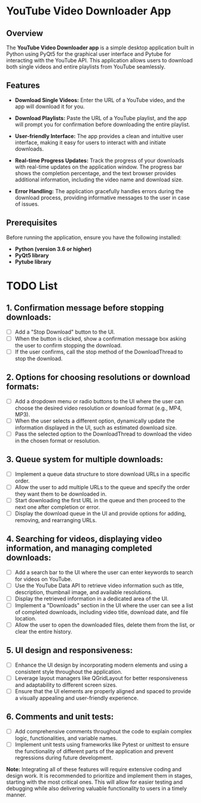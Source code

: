 # YouTube Video Downloader App

## Overview

The **YouTube Video Downloader app** is a simple desktop application built in Python using PyQt5 for the graphical user interface and Pytube for interacting with the YouTube API. This application allows users to download both single videos and entire playlists from YouTube seamlessly.

## Features

- **Download Single Videos:** Enter the URL of a YouTube video, and the app will download it for you.
  
- **Download Playlists:** Paste the URL of a YouTube playlist, and the app will prompt you for confirmation before downloading the entire playlist.

- **User-friendly Interface:** The app provides a clean and intuitive user interface, making it easy for users to interact with and initiate downloads.

- **Real-time Progress Updates:** Track the progress of your downloads with real-time updates on the application window. The progress bar shows the completion percentage, and the text browser provides additional information, including the video name and download size.

- **Error Handling:** The application gracefully handles errors during the download process, providing informative messages to the user in case of issues.

## Prerequisites

Before running the application, ensure you have the following installed:

- **Python (version 3.6 or higher)**
- **PyQt5 library**
- **Pytube library**

# TODO List

## 1. Confirmation message before stopping downloads:

- [ ] Add a "Stop Download" button to the UI.
- [ ] When the button is clicked, show a confirmation message box asking the user to confirm stopping the download.
- [ ] If the user confirms, call the stop method of the DownloadThread to stop the download.

## 2. Options for choosing resolutions or download formats:

- [ ] Add a dropdown menu or radio buttons to the UI where the user can choose the desired video resolution or download format (e.g., MP4, MP3).
- [ ] When the user selects a different option, dynamically update the information displayed in the UI, such as estimated download size.
- [ ] Pass the selected option to the DownloadThread to download the video in the chosen format or resolution.

## 3. Queue system for multiple downloads:

- [ ] Implement a queue data structure to store download URLs in a specific order.
- [ ] Allow the user to add multiple URLs to the queue and specify the order they want them to be downloaded in.
- [ ] Start downloading the first URL in the queue and then proceed to the next one after completion or error.
- [ ] Display the download queue in the UI and provide options for adding, removing, and rearranging URLs.

## 4. Searching for videos, displaying video information, and managing completed downloads:

- [ ] Add a search bar to the UI where the user can enter keywords to search for videos on YouTube.
- [ ] Use the YouTube Data API to retrieve video information such as title, description, thumbnail image, and available resolutions.
- [ ] Display the retrieved information in a dedicated area of the UI.
- [ ] Implement a "Downloads" section in the UI where the user can see a list of completed downloads, including video title, download date, and file location.
- [ ] Allow the user to open the downloaded files, delete them from the list, or clear the entire history.

## 5. UI design and responsiveness:

- [ ] Enhance the UI design by incorporating modern elements and using a consistent style throughout the application.
- [ ] Leverage layout managers like QGridLayout for better responsiveness and adaptability to different screen sizes.
- [ ] Ensure that the UI elements are properly aligned and spaced to provide a visually appealing and user-friendly experience.

## 6. Comments and unit tests:

- [ ] Add comprehensive comments throughout the code to explain complex logic, functionalities, and variable names.
- [ ] Implement unit tests using frameworks like Pytest or unittest to ensure the functionality of different parts of the application and prevent regressions during future development.

**Note:** Integrating all of these features will require extensive coding and design work. It is recommended to prioritize and implement them in stages, starting with the most critical ones. This will allow for easier testing and debugging while also delivering valuable functionality to users in a timely manner.



